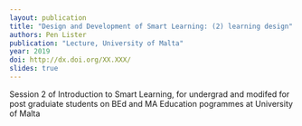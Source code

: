 ```yaml
---
layout: publication
title: "Design and Development of Smart Learning: (2) learning design"
authors: Pen Lister
publication: "Lecture, University of Malta"
year: 2019
doi: http://dx.doi.org/XX.XXX/
slides: true
---
```


Session 2 of Introduction to Smart Learning, for undergrad and modifed for post graduiate students on BEd and MA Education pogrammes at University of Malta